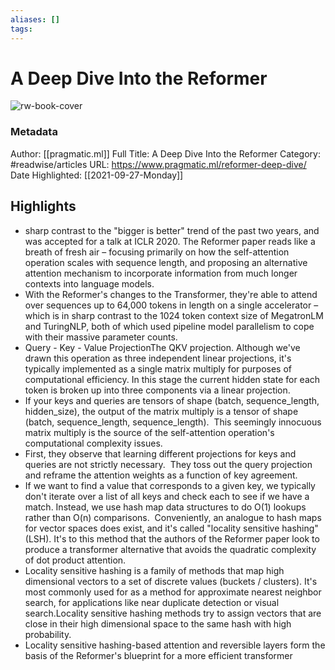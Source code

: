```yaml
---
aliases: []
tags:
---
```

# A Deep Dive Into the Reformer

![rw-book-cover](https://readwise-assets.s3.amazonaws.com/static/images/article0.00998d930354.png)
### Metadata
Author: [[pragmatic.ml]]
Full Title: A Deep Dive Into the Reformer
Category: #readwise/articles
URL: https://www.pragmatic.ml/reformer-deep-dive/
Date Highlighted: [[2021-09-27-Monday]]

## Highlights
- sharp contrast to the "bigger is better" trend of the past two years, and was accepted for a talk at ICLR 2020. The Reformer paper reads like a breath of fresh air – focusing primarily on how the self-attention operation scales with sequence length, and proposing an alternative attention mechanism to incorporate information from much longer contexts into language models.
- With the Reformer's changes to the Transformer, they're able to attend over sequences up to 64,000 tokens in length on a single accelerator – which is in sharp contrast to the 1024 token context size of MegatronLM and TuringNLP, both of which used pipeline model parallelism to cope with their massive parameter counts.
- Query - Key - Value ProjectionThe QKV projection. Although we've drawn this operation as three independent linear projections, it's typically implemented as a single matrix multiply for purposes of computational efficiency. In this stage the current hidden state for each token is broken up into three components via a linear projection.
- If your keys and queries are tensors of shape (batch, sequence_length, hidden_size), the output of the matrix multiply is a tensor of shape (batch, sequence_length, sequence_length).  This seemingly innocuous matrix multiply is the source of the self-attention operation's computational complexity issues.
- First, they observe that learning different projections for keys and queries are not strictly necessary.  They toss out the query projection and reframe the attention weights as a function of key agreement.
- If we want to find a value that corresponds to a given key, we typically don't iterate over a list of all keys and check each to see if we have a match. Instead, we use hash map data structures to do O(1) lookups rather than O(n) comparisons.  Conveniently, an analogue to hash maps for vector spaces does exist, and it's called "locality sensitive hashing" (LSH). It's to this method that the authors of the Reformer paper look to produce a transformer alternative that avoids the quadratic complexity of dot product attention.
- Locality sensitive hashing is a family of methods that map high dimensional vectors to a set of discrete values (buckets / clusters). It's most commonly used for as a method for approximate nearest neighbor search, for applications like near duplicate detection or visual search.Locality sensitive hashing methods try to assign vectors that are close in their high dimensional space to the same hash with high probability.
- Locality sensitive hashing-based attention and reversible layers form the basis of the Reformer's blueprint for a more efficient transformer

